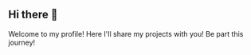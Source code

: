 ## Hi there 👋

Welcome to my profile!
Here I'll share my projects with you! Be part this journey!
<!--
**02aob20241H/02aob20241H** is a ✨ _special_ ✨ repository because its `README.md` (this file) appears on your GitHub profile.

- 🔭 I’m currently working on some projecs related to the programming!
- 🌱 I’m currently studying and learning so much on the Alura (programming language JS - Java Script)!
- 💕 I'm use this space for my organization and for to share my projects and achievements!
- 😁 You may contact me through of the e-mail: anelise.brito@escola.pr.gov.br - feel free for do this!
